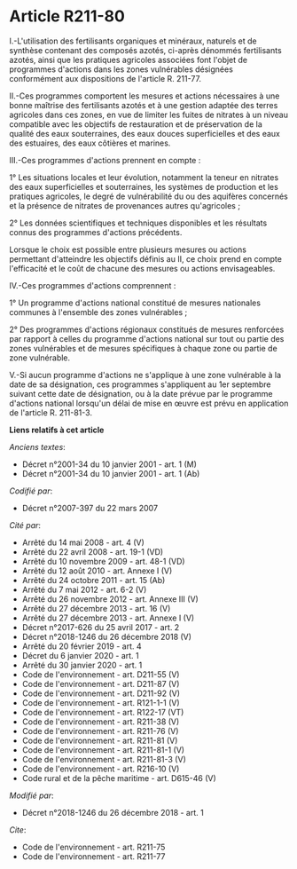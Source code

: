 # Article R211-80

I.-L'utilisation des fertilisants organiques et minéraux, naturels et de synthèse contenant des composés azotés, ci-après
dénommés fertilisants azotés, ainsi que les pratiques agricoles associées font l'objet de programmes d'actions dans les zones
vulnérables désignées conformément aux dispositions 
 de l'article R. 211-77.

II.-Ces programmes comportent les mesures et actions nécessaires à une bonne maîtrise des fertilisants azotés et à une
gestion adaptée des terres agricoles dans ces zones, en vue de limiter les fuites de nitrates à un niveau compatible avec les
objectifs de restauration et de préservation de la qualité des eaux souterraines, des eaux douces superficielles et des eaux
des estuaires, des eaux côtières et marines.

III.-Ces programmes d'actions prennent en compte :

1° Les situations locales et leur évolution, notamment la teneur en nitrates des eaux superficielles et souterraines, les
systèmes de production et les pratiques agricoles, le degré de vulnérabilité du ou des aquifères concernés et la présence de
nitrates de provenances autres qu'agricoles ;

2° Les données scientifiques et techniques disponibles et les résultats connus des programmes d'actions précédents.

Lorsque le choix est possible entre plusieurs mesures ou actions permettant d'atteindre les objectifs définis au II, ce choix
prend en compte l'efficacité et le coût de chacune des mesures ou actions envisageables.

IV.-Ces programmes d'actions comprennent :

1° Un programme d'actions national constitué de mesures nationales communes à l'ensemble des zones vulnérables ;

2° Des programmes d'actions régionaux constitués de mesures renforcées par rapport à celles du programme d'actions national
sur tout ou partie des zones vulnérables et de mesures spécifiques à chaque zone ou partie de zone vulnérable.

V.-Si aucun programme d'actions ne s'applique à une zone vulnérable à la date de sa désignation, ces programmes s'appliquent
au 1er septembre suivant cette date de désignation, ou à la date prévue par le programme d'actions national lorsqu'un délai
de mise en œuvre est prévu en application de l'article R. 211-81-3.

**Liens relatifs à cet article**

_Anciens textes_:

  - Décret n°2001-34 du 10 janvier 2001 - art. 1 (M)
  - Décret n°2001-34 du 10 janvier 2001 - art. 1 (Ab)

_Codifié par_:

  - Décret n°2007-397 du 22 mars 2007

_Cité par_:

  - Arrêté du 14 mai 2008 - art. 4 (V)
  - Arrêté du 22 avril 2008 - art. 19-1 (VD)
  - Arrêté du 10 novembre 2009 - art. 48-1 (VD)
  - Arrêté du 12 août 2010 - art. Annexe I (V)
  - Arrêté du 24 octobre 2011 - art. 15 (Ab)
  - Arrêté du 7 mai 2012 - art. 6-2 (V)
  - Arrêté du 26 novembre 2012 - art. Annexe III (V)
  - Arrêté du 27 décembre 2013 - art. 16 (V)
  - Arrêté du 27 décembre 2013 - art. Annexe I (V)
  - Décret n°2017-626 du 25 avril 2017 - art. 2
  - Décret n°2018-1246 du 26 décembre 2018 (V)
  - Arrêté du 20 février 2019 - art. 4
  - Décret du 6 janvier 2020 - art. 1
  - Arrêté du 30 janvier 2020 - art. 1
  - Code de l'environnement - art. D211-55 (V)
  - Code de l'environnement - art. D211-87 (V)
  - Code de l'environnement - art. D211-92 (V)
  - Code de l'environnement - art. R121-1-1 (V)
  - Code de l'environnement - art. R122-17 (VT)
  - Code de l'environnement - art. R211-38 (V)
  - Code de l'environnement - art. R211-76 (V)
  - Code de l'environnement - art. R211-81 (V)
  - Code de l'environnement - art. R211-81-1 (V)
  - Code de l'environnement - art. R211-81-3 (V)
  - Code de l'environnement - art. R216-10 (V)
  - Code rural et de la pêche maritime - art. D615-46 (V)

_Modifié par_:

  - Décret n°2018-1246 du 26 décembre 2018 - art. 1

_Cite_:

  - Code de l'environnement - art. R211-75
  - Code de l'environnement - art. R211-77
